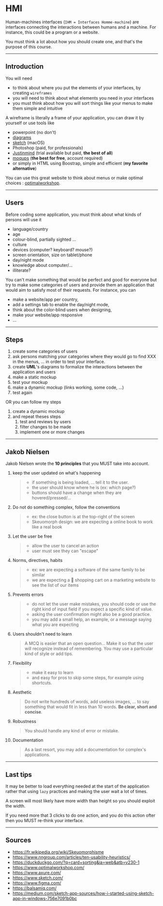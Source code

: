 # HMI

Human-machines interfaces (`IHM = Ìnterfaces Homme-machine`)
are interfaces connecting the interactions between humans
and a machine. For instance, this could be a program
or a website.

You must think a lot about how you should create one,
and that's the purpose of this course.

<hr class="sl">

## Introduction

You will need

* to think about where you put the elements
of your interfaces, by creating ``wireframes``
* you will need to think about what elements you need in your interfaces
* you must think about how you will sort things like your
menus to make them simple and intuitive
  
A wireframe is literally a frame of your application,
you can draw it by yourself or use tools like

* powerpoint (no don't)
* [diagrams](https://app.diagrams.net/)
* [sketch](https://www.sketch.com/) (macOS)
* Photoshop (paid, for professionals)
* [Justinmind](https://www.justinmind.com/)
  (trial available but paid, **the best of all**)
* [moqups](https://moqups.com/) (**the best for free**, account required)
* or simply in HTML using Boostrap, simple and efficient
  (**my favorite alternative**)

You can use this great website to think about menus
or make optimal choices : [optimalworkshop](https://www.optimalworkshop.com/).

<hr class="sr">

## Users

Before coding some application, you must think about what
kinds of persons will use it

* language/country
* age
* colour-blind, partially sighted ...
* culture
* devices (computer? keyboard? mouse?)
* screen orientation, size on tablet/phone
* day/night mode
* knowledge about computer/...
* illiterate?

You can't make something that would be perfect and good for everyone
but try to make some categories of users and provide them
an application that would aim to satisfy most of their
requests. For instance, you can 

* make a website/app per country,
* add a settings tab to enable the day/night mode,
* think about the color-blind users when designing,
* make your website/app responsive
* ...

<hr class="sl">

## Steps

1. create some categories of users
2. ask persons matching your categories
where they would go to find XXX in the menus, ...
in order to test your interface.
3. create **UML**'s diagrams to formalize
the interactions between the application and users
4. make a static mockup
5. test your mockup
6. make a dynamic mockup (links working, some code, ...)
7. test again

OR you can follow my steps

1. create a dynamic mockup
2. and repeat theses steps
    1. test and reviews by users
    2. filter changes to be made 
    3. implement one or more changes

<hr class="sr">

## Jakob Nielsen

Jakob Nielsen wrote the **10 principles** that
you MUST take into account.

1. keep the user updated on what's happening

   > * if something is being loaded, ... tell it to the user.
   > * the user should know where he is (ex: which page?)
   > * buttons should have a change when they are hovered/pressed/...

2. Do not do something complex, follow the conventions

   > * ex: the close button is at the top-right of the screen
   > * Skeuomorph design: we are expecting a online book
   > to work like a real book

3. Let the user be free

   > * allow the user to cancel an action
   > * user must see they can "escape"

4. Norms, directives, habits

   > * ex: we are expecting a software of the same family
   > to be similar
   > * we are expecting a 🛒 shopping cart on a marketing
   > website to see the list of our items

5. Prevents errors

   > * do not let the user make mistakes, you should
   > code or use the right kind of input field if you expect
   > a specific kind of value.
   > * asking the user confirmation might also
   > be a good practice.
   > * you may add a small help, an example, or a message
   > saying what you are expecting

6. Users shouldn't need to learn

   > A MCQ is easier that an open question... Make it
   > so that the user will recognize instead of remembering.
   > You may use a particular kind of style or add tips.

7. Flexibility

   > * make it easy to learn
   > * and easy for pros to skip some steps, for example
   > using shortcuts.

8. Aesthetic

   > Do not write hundreds of words, add useless images, ...
   > to say something that
   > would fit in less than 10 words.
   > **Be clear, short and concise**.

9. Robustness

   > You should handle any kind of error or mistake.

10. Documentation

    > As a last resort, you may add a documentation
    > for complex's applications.

<hr class="sl">

## Last tips

It may be better to load everything needed at the start
of the application rather that using `lazy` practices
and making the user wait a lot of times.

A screen will most likely have more width
than height
so you should exploit the width.

If you need more that 3 clicks to do one action, and
you do this action ofter then you MUST re-think your
interface.

<hr class="sr">

## Sources

* <https://fr.wikipedia.org/wiki/Skeuomorphisme>
* <https://www.nngroup.com/articles/ten-usability-heuristics/>
* <https://duckduckgo.com/?q=card+sorting&ia=web&atb=v230-1>
* <https://www.optimalworkshop.com/>
* <https://www.axure.com/>
* <https://www.sketch.com/>
* <https://www.figma.com/>
* <https://balsamiq.com/>
* <https://medium.com/sketch-app-sources/how-i-started-using-sketch-app-in-windows-756e7091b0bc>
